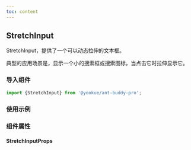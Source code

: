 ```yaml
---
toc: content
---
```


## StretchInput

StretchInput，提供了一个可以动态拉伸的文本框。

典型的应用场景是，显示一个小的搜索框或搜索图标，当点击它时拉伸显示它。

### 导入组件

```jsx | pure
import {StretchInput} from '@yookue/ant-buddy-pro';
```

### 使用示例

<code src="./demo.zh-CN.tsx"></code>

### 组件属性

#### StretchInputProps

<API src="@/form/StretchInput/index.tsx" hideTitle></API>
